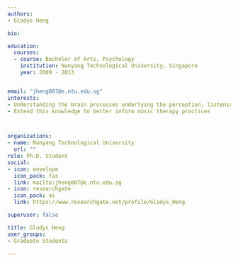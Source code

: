 ```yaml
---
authors:
- Gladys Heng

bio: 

education:
  courses:
  - course: Bachelor of Arts, Psychology
    institution: Nanyang Technological University, Singapore
    year: 2009 - 2013


email: "jheng007@e.ntu.edu.sg"
interests:
- Understanding the brain processes underlying the perception, listening and engagement of music using neuroimaging techniques
- Extend this knowledge to better inform music therapy practices



organizations:
- name: Nanyang Technological University
  url: ""
role: Ph.D. Student
social:
- icon: envelope
  icon_pack: fas
  link: mailto:jheng007@e.ntu.edu.sg
- icon: researchgate
  icon_pack: ai
  link: https://www.researchgate.net/profile/Gladys_Heng

superuser: false

title: Gladys Heng
user_groups:
- Graduate Students

---
```


